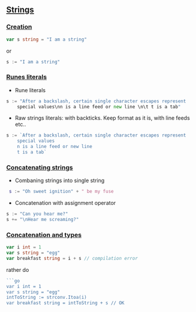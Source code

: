 ## <a name='strings'>[Strings](index.md#strings)</a>

### <a name="create">[Creation](index.md#strings_create)</a>

```go
var s string = "I am a string"
```
or
```go
s := "I am a string"
```
### <a name="runes">[Runes literals](index.md#strings_runes)</a>
* Rune literals
```go
s := "After a backslash, certain single character escapes represent
    special values\nn is a line feed or new line \n\t t is a tab"
```
* Raw strings literals: with backticks. 
Keep format as it is, with line feeds etc..
```go
s := `After a backslash, certain single character escapes represent
    special values
    n is a line feed or new line
    t is a tab`
```
### <a name="concat">[Concatenating strings](index.md#strings_concat)</a>
* Combaning strings into single string
```g
 s := "Oh sweet ignition" + " be my fuse
```
* Concatenation with assignment operator
```go
s := "Can you hear me?"
s += "\nHear me screaming?"
```
### <a name="types">[Concatenation and types](index.md#strings_types)</a>

```go
var i int = 1
var s string = "egg"
var breakfast string = i + s // compilation error
```
rather do
```go
```go
var i int = 1
var s string = "egg"
intToString := strconv.Itoa(i)
var breakfast string = intToString + s // OK
```
